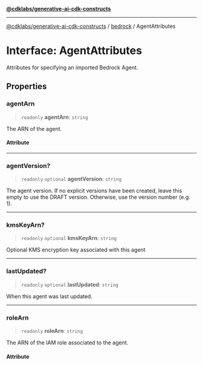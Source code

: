 [**@cdklabs/generative-ai-cdk-constructs**](../../../../README.md)

***

[@cdklabs/generative-ai-cdk-constructs](../../../../README.md) / [bedrock](../README.md) / AgentAttributes

# Interface: AgentAttributes

Attributes for specifying an imported Bedrock Agent.

## Properties

### agentArn

> `readonly` **agentArn**: `string`

The ARN of the agent.

#### Attribute

***

### agentVersion?

> `readonly` `optional` **agentVersion**: `string`

The agent version. If no explicit versions have been created,
leave this  empty to use the DRAFT version. Otherwise, use the
version number (e.g. 1).

***

### kmsKeyArn?

> `readonly` `optional` **kmsKeyArn**: `string`

Optional KMS encryption key associated with this agent

***

### lastUpdated?

> `readonly` `optional` **lastUpdated**: `string`

When this agent was last updated.

***

### roleArn

> `readonly` **roleArn**: `string`

The ARN of the IAM role associated to the agent.

#### Attribute
